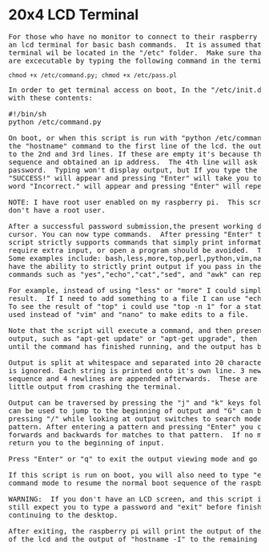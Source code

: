 # 20x4 LCD Terminal
<pre>
For those who have no monitor to connect to their raspberry pi, this code creates
an lcd terminal for basic bash commands.  It is assumed that files associated with the 
terminal wil be located in the "/etc" folder.  Make sure that "command.py" and "pass.pl" 
are excecutable by typing the following command in the terminal:
</pre>
<code>chmod +x /etc/command.py; chmod +x /etc/pass.pl</code>
<pre>
In order to get terminal access on boot, In the "/etc/init.d" folder create an excecutable script 
with these contents:

#!/bin/sh
python /etc/command.py

On boot, or when this script is run with "python /etc/command.py" It will print the output of
the "hostname" command to the first line of the lcd. the output of "hostname -I" will be printed 
to the 2nd and 3rd lines. If these are empty it's because the pi hasn't finished it's boot
sequence and obtained an ip address.  The 4th line will ask for the current user's
password.  Typing won't display output, but If you type the correct password the word
"SUCCESS!" will appear and pressing "Enter" will take you to command mode.  Otherwise the 
word "Incorrect." will appear and pressing "Enter" will repeat the previous sequence.

NOTE: I have root user enabled on my raspberry pi.  This script has not been tested for pi's that 
don't have a root user.

After a successful password submission,the present working directory will be shown with a blinking 
cursor. You can now type commands.  After pressing "Enter" the command will be excecuted.  This 
script strictly supports commands that simply print information. Commands that open a prompt, 
require extra input, or open a program should be avoided.  They will crash the terminal.  
Some examples include: bash,less,more,top,perl,python,vim,nano,ssh,lynx...etc.  Most commands 
have the ability to strictly print output if you pass in the correct arguments. Clever usage of 
commands such as "yes","echo","cat","sed", and "awk" can replace the need for certain comands.

For example, instead of using "less" or "more" I could simply "cat" a file and get the same 
result.  If I need to add something to a file I can use "echo 'content to be added' >> file.name"
To see the result of "top" i could use "top -n 1" for a static output. "sed" and "awk" can be
used instead of "vim" and "nano" to make edits to a file.

Note that the script will execute a command, and then present the output. If a command has a large 
output, such as "apt-get update" or "apt-get upgrade", then nothing will be shown on the display 
until the command has finished running, and the output has been parsed by the script.  

Output is split at whitespace and separated into 20 character long strings.  Duplicate whitespace 
is ignored. Each string is printed onto it's own line. 3 newlines are inserted before the 
sequence and 4 newlines are appended afterwards.  These are to prevent commands that have 
little output from crashing the terminal.

Output can be traversed by pressing the "j" and "k" keys folwing the vim model of movement.  "g" 
can be used to jump to the beginning of output and "G" can be used to jump to the end.
pressing "/" while looking at output switches to search mode and asks for a regular expression 
pattern. After entering a pattern and pressing "Enter" you can use "n" and "N" to search
forwards and backwards for matches to that pattern.  If no matches were found then it will
return you to the beginning of input.

Press "Enter" or "q" to exit the output viewing mode and go back into command mode.

If this script is run on boot, you will also need to type "exit" and press "Enter" from 
command mode to resume the normal boot sequence of the raspberry pi.

WARNING:  If you don't have an LCD screen, and this script is run on boot, then it will 
still expect you to type a password and "exit" before finishing the boot sequence and 
continuing to the desktop.

After exiting, the raspberry pi will print the output of the "hostname" command to the first line
of the lcd and the output of "hostname -I" to the remaining lines
</pre>

